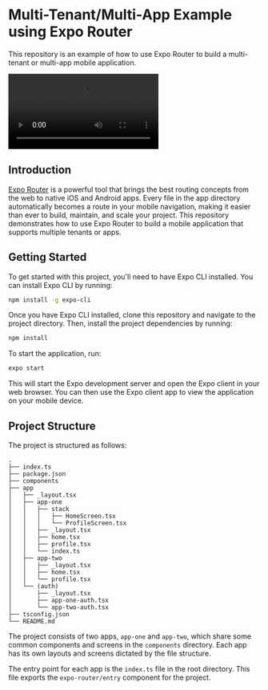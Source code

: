 # Multi-Tenant/Multi-App Example using Expo Router

This repository is an example of how to use Expo Router to build a multi-tenant or multi-app mobile application.

![video](./docs/example-video.mov)

## Introduction

[Expo Router](https://expo.github.io/router/docs) is a powerful tool that brings the best routing concepts from the web to native iOS and Android apps. Every file in the app directory automatically becomes a route in your mobile navigation, making it easier than ever to build, maintain, and scale your project. This repository demonstrates how to use Expo Router to build a mobile application that supports multiple tenants or apps.

## Getting Started

To get started with this project, you'll need to have Expo CLI installed. You can install Expo CLI by running:

```sh
npm install -g expo-cli
```

Once you have Expo CLI installed, clone this repository and navigate to the project directory. Then, install the project dependencies by running:

```sh
npm install
```

To start the application, run:

```sh
expo start
```

This will start the Expo development server and open the Expo client in your web browser. You can then use the Expo client app to view the application on your mobile device.

## Project Structure

The project is structured as follows:

```
.
├── index.ts
├── package.json
├── components
├── app
│   ├── _layout.tsx
│   ├── app-one
│   │   ├── stack
│   │   │   ├── HomeScreen.tsx
│   │   │   └── ProfileScreen.tsx
│   │   ├── _layout.tsx
│   │   ├── home.tsx
│   │   ├── profile.tsx
│   │   └── index.ts
│   ├── app-two
│   │   ├── _layout.tsx
│   │   ├── home.tsx
│   │   └── profile.tsx
│   └── (auth)
│       ├── _layout.tsx
│       ├── app-one-auth.tsx
│       └── app-two-auth.tsx
├── tsconfig.json
└── README.md
```

The project consists of two apps, `app-one` and `app-two`, which share some common components and screens in the `components` directory. Each app has its own layouts and screens dictated by the file structure.

The entry point for each app is the `index.ts` file in the root directory. This file exports the `expo-router/entry` component for the project.
